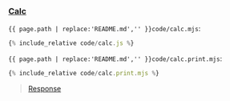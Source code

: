 ### [Calc](code.zip)

`{{ page.path | replace:'README.md','' }}code/calc.mjs`:
```js
{% include_relative code/calc.js %}
```

`{{ page.path | replace:'README.md','' }}code/calc.print.mjs`:
```js
{% include_relative code/calc.print.mjs %}
```

> [Response](response/calc.js)
